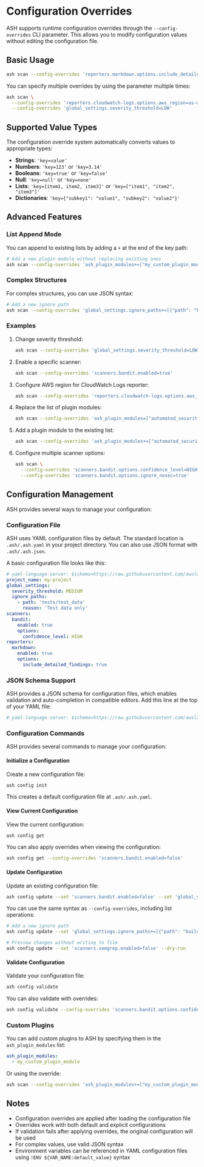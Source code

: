 # Configuration Overrides

ASH supports runtime configuration overrides through the `--config-overrides` CLI parameter. This allows you to modify configuration values without editing the configuration file.

## Basic Usage

```bash
ash scan --config-overrides 'reporters.markdown.options.include_detailed_findings=true'
```

You can specify multiple overrides by using the parameter multiple times:

```bash
ash scan \
  --config-overrides 'reporters.cloudwatch-logs.options.aws_region=us-west-2' \
  --config-overrides 'global_settings.severity_threshold=LOW'
```

## Supported Value Types

The configuration override system automatically converts values to appropriate types:

- **Strings**: `'key=value'`
- **Numbers**: `'key=123'` or `'key=3.14'`
- **Booleans**: `'key=true'` or `'key=false'`
- **Null**: `'key=null'` or `'key=none'`
- **Lists**: `'key=[item1, item2, item3]'` or `'key=["item1", "item2", "item3"]'`
- **Dictionaries**: `'key={"subkey1": "value1", "subkey2": "value2"}'`

## Advanced Features

### List Append Mode

You can append to existing lists by adding a `+` at the end of the key path:

```bash
# Add a new plugin module without replacing existing ones
ash scan --config-overrides 'ash_plugin_modules+=["my_custom_plugin_module"]'
```

### Complex Structures

For complex structures, you can use JSON syntax:

```bash
# Add a new ignore path
ash scan --config-overrides 'global_settings.ignore_paths+=[{"path": "build/", "reason": "Generated files"}]'
```

### Examples

1. Change severity threshold:
   ```bash
   ash scan --config-overrides 'global_settings.severity_threshold=LOW'
   ```

2. Enable a specific scanner:
   ```bash
   ash scan --config-overrides 'scanners.bandit.enabled=true'
   ```

3. Configure AWS region for CloudWatch Logs reporter:
   ```bash
   ash scan --config-overrides 'reporters.cloudwatch-logs.options.aws_region=us-west-2'
   ```

4. Replace the list of plugin modules:
   ```bash
   ash scan --config-overrides 'ash_plugin_modules=["automated_security_helper.plugin_modules.ash_aws_plugins"]'
   ```

5. Add a plugin module to the existing list:
   ```bash
   ash scan --config-overrides 'ash_plugin_modules+=["automated_security_helper.plugin_modules.custom_plugin"]'
   ```

6. Configure multiple scanner options:
   ```bash
   ash scan \
     --config-overrides 'scanners.bandit.options.confidence_level=HIGH' \
     --config-overrides 'scanners.bandit.options.ignore_nosec=true'
   ```

## Configuration Management

ASH provides several ways to manage your configuration:

### Configuration File

ASH uses YAML configuration files by default. The standard location is `.ash/.ash.yaml` in your project directory. You can also use JSON format with `.ash/.ash.json`.

A basic configuration file looks like this:

```yaml
# yaml-language-server: $schema=https://raw.githubusercontent.com/awslabs/automated-security-helper/refs/heads/beta/automated_security_helper/schemas/AshConfig.json
project_name: my-project
global_settings:
  severity_threshold: MEDIUM
  ignore_paths:
    - path: 'tests/test_data'
      reason: 'Test data only'
scanners:
  bandit:
    enabled: true
    options:
      confidence_level: HIGH
reporters:
  markdown:
    enabled: true
    options:
      include_detailed_findings: true
```

### JSON Schema Support

ASH provides a JSON schema for configuration files, which enables validation and auto-completion in compatible editors. Add this line at the top of your YAML file:

```yaml
# yaml-language-server: $schema=https://raw.githubusercontent.com/awslabs/automated-security-helper/refs/heads/beta/automated_security_helper/schemas/AshConfig.json
```

### Configuration Commands

ASH provides several commands to manage your configuration:

#### Initialize a Configuration

Create a new configuration file:

```bash
ash config init
```

This creates a default configuration file at `.ash/.ash.yaml`.

#### View Current Configuration

View the current configuration:

```bash
ash config get
```

You can also apply overrides when viewing the configuration:

```bash
ash config get --config-overrides 'scanners.bandit.enabled=false'
```

#### Update Configuration

Update an existing configuration file:

```bash
ash config update --set 'scanners.bandit.enabled=false' --set 'global_settings.severity_threshold=LOW'
```

You can use the same syntax as `--config-overrides`, including list operations:

```bash
# Add a new ignore path
ash config update --set 'global_settings.ignore_paths+=[{"path": "build/", "reason": "Generated files"}]'

# Preview changes without writing to file
ash config update --set 'scanners.semgrep.enabled=false' --dry-run
```

#### Validate Configuration

Validate your configuration file:

```bash
ash config validate
```

You can also validate with overrides:

```bash
ash config validate --config-overrides 'scanners.bandit.options.confidence_level=HIGH'
```

### Custom Plugins

You can add custom plugins to ASH by specifying them in the `ash_plugin_modules` list:

```yaml
ash_plugin_modules:
  - my_custom_plugin_module
```

Or using the override:

```bash
ash scan --config-overrides 'ash_plugin_modules+=["my_custom_plugin_module"]'
```

## Notes

- Configuration overrides are applied after loading the configuration file
- Overrides work with both default and explicit configurations
- If validation fails after applying overrides, the original configuration will be used
- For complex values, use valid JSON syntax
- Environment variables can be referenced in YAML configuration files using `!ENV ${VAR_NAME:default_value}` syntax

